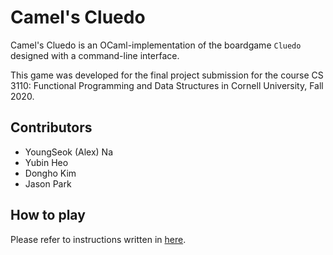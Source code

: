 # Camel's Cluedo

Camel's Cluedo is an OCaml-implementation of the boardgame `Cluedo` designed with a command-line interface.

This game was developed for the final project submission for the course CS 3110: Functional Programming and Data Structures in Cornell University, Fall 2020.

## Contributors
* YoungSeok (Alex) Na
* Yubin Heo
* Dongho Kim
* Jason Park

## How to play
Please refer to instructions written in [here](INSTALL.md).